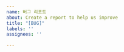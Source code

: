 ```yaml
---
name: 버그 리포트
about: Create a report to help us improve
title: "[BUG]"
labels: ''
assignees: ''

---
```



